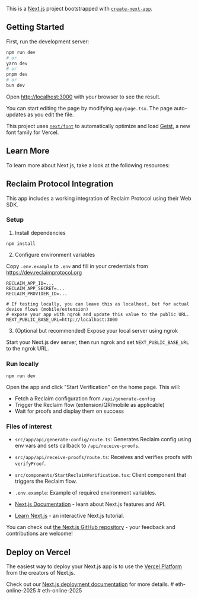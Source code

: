 This is a [Next.js](https://nextjs.org) project bootstrapped with [`create-next-app`](https://nextjs.org/docs/app/api-reference/cli/create-next-app).

## Getting Started

First, run the development server:

```bash
npm run dev
# or
yarn dev
# or
pnpm dev
# or
bun dev
```

Open [http://localhost:3000](http://localhost:3000) with your browser to see the result.

You can start editing the page by modifying `app/page.tsx`. The page auto-updates as you edit the file.

This project uses [`next/font`](https://nextjs.org/docs/app/building-your-application/optimizing/fonts) to automatically optimize and load [Geist](https://vercel.com/font), a new font family for Vercel.

## Learn More

To learn more about Next.js, take a look at the following resources:
## Reclaim Protocol Integration

This app includes a working integration of Reclaim Protocol using their Web SDK.

### Setup

1) Install dependencies

```
npm install
```

2) Configure environment variables

Copy `.env.example` to `.env` and fill in your credentials from https://dev.reclaimprotocol.org

```
RECLAIM_APP_ID=...
RECLAIM_APP_SECRET=...
RECLAIM_PROVIDER_ID=...

# If testing locally, you can leave this as localhost, but for actual device flows (mobile/extension)
# expose your app with ngrok and update this value to the public URL.
NEXT_PUBLIC_BASE_URL=http://localhost:3000
```

3) (Optional but recommended) Expose your local server using ngrok

Start your Next.js dev server, then run ngrok and set `NEXT_PUBLIC_BASE_URL` to the ngrok URL.

### Run locally

```
npm run dev
```

Open the app and click "Start Verification" on the home page. This will:

- Fetch a Reclaim configuration from `/api/generate-config`
- Trigger the Reclaim flow (extension/QR/mobile as applicable)
- Wait for proofs and display them on success

### Files of interest

- `src/app/api/generate-config/route.ts`: Generates Reclaim config using env vars and sets callback to `/api/receive-proofs`.
- `src/app/api/receive-proofs/route.ts`: Receives and verifies proofs with `verifyProof`.
- `src/components/StartReclaimVerification.tsx`: Client component that triggers the Reclaim flow.
- `.env.example`: Example of required environment variables.

- [Next.js Documentation](https://nextjs.org/docs) - learn about Next.js features and API.
- [Learn Next.js](https://nextjs.org/learn) - an interactive Next.js tutorial.

You can check out [the Next.js GitHub repository](https://github.com/vercel/next.js) - your feedback and contributions are welcome!

## Deploy on Vercel

The easiest way to deploy your Next.js app is to use the [Vercel Platform](https://vercel.com/new?utm_medium=default-template&filter=next.js&utm_source=create-next-app&utm_campaign=create-next-app-readme) from the creators of Next.js.

Check out our [Next.js deployment documentation](https://nextjs.org/docs/app/building-your-application/deploying) for more details.
#   e t h - o n l i n e - 2 0 2 5  
 #   e t h - o n l i n e - 2 0 2 5  
 